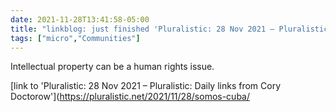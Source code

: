 ```yaml
---
date: 2021-11-28T13:41:58-05:00
title: "linkblog: just finished 'Pluralistic: 28 Nov 2021 – Pluralistic: Daily links from Cory Doctorow'"
tags: ["micro","Communities"]
---
```

Intellectual property can be a human rights issue.
 
[link to 'Pluralistic: 28 Nov 2021 – Pluralistic: Daily links from Cory Doctorow'](https://pluralistic.net/2021/11/28/somos-cuba/

